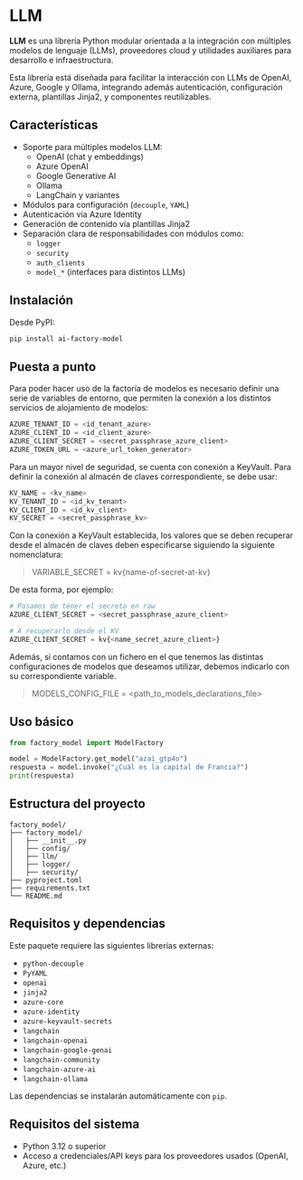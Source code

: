 # LLM

**LLM** es una librería Python modular orientada a la integración con múltiples modelos de lenguaje (LLMs), proveedores cloud y utilidades auxiliares para desarrollo e infraestructura.

Esta librería está diseñada para facilitar la interacción con LLMs de OpenAI, Azure, Google y Ollama, integrando además autenticación, configuración externa, plantillas Jinja2, y componentes reutilizables.

## Características

- Soporte para múltiples modelos LLM:
  - OpenAI (chat y embeddings)
  - Azure OpenAI
  - Google Generative AI
  - Ollama
  - LangChain y variantes
- Módulos para configuración (`decouple`, `YAML`)
- Autenticación vía Azure Identity
- Generación de contenido vía plantillas Jinja2
- Separación clara de responsabilidades con módulos como:
  - `logger`
  - `security`
  - `auth_clients`
  - `model_*` (interfaces para distintos LLMs)

## Instalación

Desde PyPI:

```bash
pip install ai-factory-model
```


## Puesta a punto
Para poder hacer uso de la factoría de modelos es necesario definir una serie de variables de entorno, que permiten la conexión a los distintos servicios de alojamiento de modelos:

```python
AZURE_TENANT_ID = <id_tenant_azure>
AZURE_CLIENT_ID = <id_client_azure>
AZURE_CLIENT_SECRET = <secret_passphrase_azure_client>
AZURE_TOKEN_URL = <azure_url_token_generator>
```

Para un mayor nivel de seguridad, se cuenta con conexión a KeyVault. Para definir la conexión al almacén de claves correspondiente, se debe usar:
```python
KV_NAME = <kv_name>
KV_TENANT_ID = <id_kv_tenant>
KV_CLIENT_ID = <id_kv_client>
KV_SECRET = <secret_passphrase_kv>
```

Con la conexión a KeyVault establecida, los valores que se deben recuperar desde el almacén de claves deben especificarse siguiendo la siguiente nomenclatura:
> VARIABLE_SECRET = kv{name-of-secret-at-kv}

De esta forma, por ejemplo:
```python
# Pasamos de tener el secreto en raw
AZURE_CLIENT_SECRET = <secret_passphrase_azure_client>

# A recuperarlo desde el KV
AZURE_CLIENT_SECRET = kv{<name_secret_azure_client>}
```

Además, si contamos con un fichero en el que tenemos las distintas configuraciones de modelos que deseamos utilizar, debemos indicarlo con su correspondiente variable.
> MODELS_CONFIG_FILE = <path_to_models_declarations_file>

## Uso básico

```python
from factory_model import ModelFactory

model = ModelFactory.get_model("azai_gtp4o")
respuesta = model.invoke("¿Cuál es la capital de Francia?")
print(respuesta)
```

## Estructura del proyecto

```
factory_model/
├── factory_model/
│   ├── __init__.py
│   ├── config/
│   ├── llm/
│   ├── logger/
│   ├── security/
├── pyproject.toml
├── requirements.txt
└── README.md
```

## Requisitos y dependencias

Este paquete requiere las siguientes librerías externas:

- `python-decouple`
- `PyYAML`
- `openai`
- `jinja2`
- `azure-core`
- `azure-identity`
- `azure-keyvault-secrets`
- `langchain`
- `langchain-openai`
- `langchain-google-genai`
- `langchain-community`
- `langchain-azure-ai`
- `langchain-ollama`

Las dependencias se instalarán automáticamente con `pip`.

## Requisitos del sistema
- Python 3.12 o superior
- Acceso a credenciales/API keys para los proveedores usados (OpenAI, Azure, etc.)
